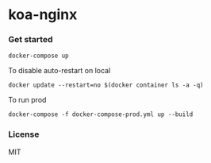 # koa-nginx

### Get started

```
docker-compose up
```

To disable auto-restart on local

```
docker update --restart=no $(docker container ls -a -q)
```

To run prod

```
docker-compose -f docker-compose-prod.yml up --build
```

### License

MIT
